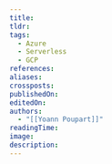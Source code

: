 ```yaml
---
title: 
tldr: 
tags:
  - Azure
  - Serverless
  - GCP
references: 
aliases: 
crossposts: 
publishedOn: 
editedOn: 
authors:
  - "[[Yoann Poupart]]"
readingTime: 
image: 
description:
---
```

